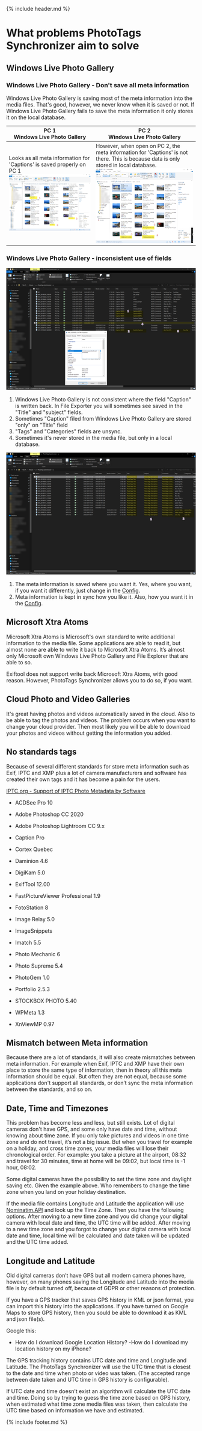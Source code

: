 {% include header.md %}

# What problems PhotoTags Synchronizer aim to solve

## Windows Live Photo Gallery

### Windows Live Photo Gallery - Don't save all meta information
Windows Live Photo Gallery is saving most of the meta information into the media files. That's good, however, we never know when it is saved or not. If Windows Live Photo Gallery fails to save the meta information it only stores it on the local database.

PC 1 <br> Windows Live Photo Gallery  | PC 2 <br> Windows Live Photo Gallery
--|--
Looks as all meta information for 'Captions' is saved properly on PC 1 ![Microsoft Windows Live Gallery - PC1](problem-windows-live-photo-gallery_not-saving-tags2.png) | However, when open on PC 2, the meta information for 'Captions' is not there. This is because data is only stored in local database. ![Microsoft Windows Live Gallery - PC1](problem-windows-live-photo-gallery_not-saving-tags1.png)

### Windows Live Photo Gallery - inconsistent use of fields
![Microsoft Windows Live Gallery - Inconsistent](problem-windows-explorer-windows-live-photo-gallery_not-consistent.png)
1. Windows Live Photo Gallery is not consistent where the field "Caption" is written back. In File Exporter you will sometimes see saved in the "Title" and "subject" fields.
2. Sometimes "Caption" filed from Windows Live Photo Gallery are stored "only" on "Title" field
3. "Tags" and "Categories" fields are unsync.
4. Sometimes it's never stored in the media file, but only in a local database.

![Microsoft Windows Live Gallery - Inconsistent - Problem solved](problem-windows-explorer-windows-live-photo-gallery_not-consistent_sloved.png)
1. The meta information is saved where you want it. Yes, where you want, if you want it differently, just change in the [Config](../userguide/config/).
2. Meta information is kept in sync how you like it. Also, how you want it in the [Config](../userguide/config/).

## Microsoft Xtra Atoms
Microsoft Xtra Atoms is Microsoft's own standard to write additional information to the media file. Some applications are able to read it, but almost none are able to write it back to Microsoft Xtra Atoms. It’s almost only Microsoft own Windows Live Photo Gallery and File Explorer that are able to so.

Exiftool does not support write back Microsoft Xtra Atoms, with good reason. However, PhotoTags Synchronizer allows you to do so, if you want.

## Cloud Photo and Video Galleries
It's great having photos and videos automatically saved in the cloud. Also to be able to tag the photos and videos. The problem occurs when you want to change your cloud provider. Then most likely you will be able to download your photos and videos without getting the information you added.

## No standards tags
Because of several different standards for store meta information such as Exif, IPTC and XMP plus a lot of camera manufacturers and software has created their own tags and it has become a pain for the users.

[IPTC.org - Support of IPTC Photo Metadata by Software ][7ef25ee4]
- ACDSee Pro 10
- Adobe Photoshop CC 2020
- Adobe Photoshop Lightroom CC 9.x
- Caption Pro
- Cortex Quebec
- Daminion 4.6
- DigiKam 5.0
- ExifTool 12.00
- FastPictureViewer Professional 1.9
- FotoStation 8
- Image Relay 5.0
- ImageSnippets
- Imatch 5.5
- Photo Mechanic 6
- Photo Supreme 5.4
- PhotoGem 1.0
- Portfolio 2.5.3
- STOCKBOX PHOTO 5.40
- WPMeta 1.3
- XnViewMP 0.97

  [7ef25ee4]: https://iptc.org/standards/photo-metadata/software-support/ "IPTC.org - Support of IPTC Photo Metadata by Software"

## Mismatch between Meta information
Because there are a lot of standards, it will also create mismatches between meta information. For example when Exif, IPTC and XMP have their own place to store the same type of information, then in theory all this meta information should be equal. But often they are not equal, because some applications don't support all standards, or don’t sync the meta information between the standards, and so on.


## Date, Time and Timezones
This problem has become less and less, but still exists.
Lot of digital cameras don't have GPS, and some only have date and time, without knowing about time zone. If you only take pictures and videos in one time zone and do not travel, it’s not a big issue. But when you travel for example on a holiday, and cross time zones, your media files will lose their chronological order. For example: you take a picture at the airport, 08:32 and travel for 30 minutes, time at home will be 09:02, but local time is -1 hour, 08:02.

Some digital cameras have the possibility to set the time zone and daylight saving etc. Given the example above. Who remembers to change the time zone when you land on your holiday destination.

If the media file contains Longitude and Latitude the application will use [Nominatim.API](https://nominatim.org/) and look up the Time Zone. Then you have the following options.
After moving to a new time zone and you did change your digital camera with local date and time, the UTC time will be added.
After moving to a new time zone and you forgot to change your digital camera with local date and time, local time will be calculated and date taken will be updated and the UTC time added.

## Longitude and Latitude
Old digital cameras don’t have GPS but all modern camera phones have, however, on many phones saving the Longitude and Latitude into the media file is by default turned off, because of GDPR or other reasons of protection.

If you have a GPS tracker that saves GPS history in KML or json format, you can import this history into the applications. If you have turned on Google Maps to store GPS history, then you sould be able to download it as KML and json file(s).

Google this:
- How do I download Google Location History?
-How do I download my location history on my iPhone?

The GPS tracking history contains UTC date and time and Longitude and Latitude. The PhotoTags Synchronizer will use the UTC time that is closest to the date and time when photo or video was taken. (The accepted range between date taken and UTC time in GPS history is configurable).

If UTC date and time doesn’t exist an algorithm will calculate the UTC date and time. Doing so by trying to guess the time zone based on GPS history, when estimated what time zone media files was taken, then calculate the UTC time based on information we have and estimated.

{% include footer.md %}
